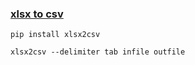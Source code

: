 ### [xlsx to csv](https://github.com/dilshod/xlsx2csv)
```
pip install xlsx2csv
```

```
xlsx2csv --delimiter tab infile outfile
```



